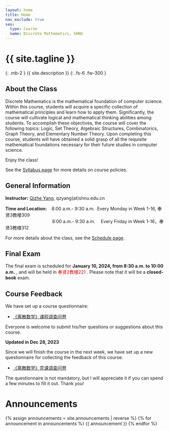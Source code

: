 ```yaml
---
layout: home
title: Home
nav_exclude: true
seo:
  type: Course
  name: Discrete Mathematics, SHNU
---
```


# {{ site.tagline }}
{: .mb-2 }
{{ site.description }}
{: .fs-6 .fw-300 }

<!-- {% if site.announcements %}
{{ site.announcements.last }}
[Announcements](announcements.md){: .btn .btn-outline .fs-3 }
{% endif %} -->

## About the Class

Discrete Mathematics is the mathematical foundation of computer science. Within this course, students will acquire a specific collection of mathematical principles and learn how to apply them. Significantly, the course will cultivate logical and mathematical thinking abilities among students. To accomplish these objectives, the course will cover the following topics: Logic, Set Theory, Algebraic Structures, Combinatorics, Graph Theory, and Elementary Number Theory. 
Upon completing this course, students will have obtained a solid grasp of all the requisite mathematical foundations necessary for their future studies in computer science.

Enjoy the class!

See the [Syllabus page](syllabus.md) for more details on course policies.

## General Information

**Instructor:** [Qizhe Yang](https://basics.sjtu.edu.cn/~yangqizhe/), qzyang(at)shnu.edu.cn

**Time and Location:** &ensp;&nbsp;8:00 a.m.- 9:30 a.m. &nbsp;Every Monday in Week 1-16, 奉贤3教楼309
 <br/>&emsp;&emsp;&emsp;&emsp;&emsp;&emsp;&emsp;&emsp;&emsp;&emsp;&ensp;8:00 a.m.- 9:30 a.m. &emsp;Every Friday in Week 1-16，奉贤3教楼312

 For more details about the class, see the [Schedule page](schedule.md).

## Final Exam

The final exam is scheduled for **January 10, 2024, from 8:30 a.m. to 10:00 a.m.** , and will be held in <font color="#dd0000"> 奉贤2教楼221</font> . Please note that it will be a **closed-book** exam.

## Course Feedback

We have set up a course questionnaire:
- [《离散数学》课程调查问卷](https://www.wjx.cn/vm/tFwQjuk.aspx#)

Everyone is welcome to submit his/her questions or suggestions about this course.

**Updated in Dec 28, 2023**

Since we will finish the course in the next week, we have set up a new questionnaire for collecting the feedback of this course:

- [《离散数学》完课调查问卷](https://www.wjx.cn/vm/tzywDrz.aspx#)

The questionnaire is not mandatory, but I will appreciate it if you can spend a few minutes to fill it out. Thank you!

# Announcements

{% assign announcements = site.announcements | reverse %}
{% for announcement in announcements %}
{{ announcement }}
{% endfor %}